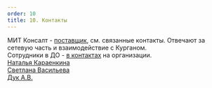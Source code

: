 ```yaml
---
order: 10
title: 10. Контакты
---
```


МИТ Консалт - [поставщик](https://support.sb-consult.ru/front/supplier.form.php?id=150), см. связанные контакты. Отвечают за сетевую часть и взаимодействие с Курганом.\
Сотрудники в ДО - [в контактах](https://support.sb-consult.ru/front/contact.php?is_deleted=0&as_map=0&criteria[0][field]=80&criteria[0][searchtype]=under&criteria[0][value]=247&search=Поиск&itemtype=Contact&start=0) на организации.\
[Наталья Караенкина](https://support.sb-consult.ru/front/contact.form.php?id=298)\
[Светлана Васильева](https://support.sb-consult.ru/front/contact.form.php?id=299)\
[Дук А.В.](https://support.sb-consult.ru/front/contact.form.php?id=636)
